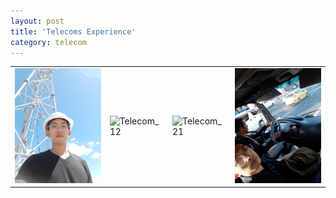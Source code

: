 ```yaml
---
layout: post
title: 'Telecoms Experience'
category: telecom
---
```


<table>
<tr>
<td><img alt='Telecom_11' src='/assets/img/telecom_11.jpg' width='400px'/></td>
<td><img alt='Telecom_12' src='/assets/img/telecom_12.jpg' width='400px'/></td>
<td><img alt='Telecom_21' src='/assets/img/telecom_21.jpg' width='400px'/></td>
<td><img alt='Telecom_22' src='/assets/img/telecom_22.jpg' width='400px'/></td>
</tr>
</table>